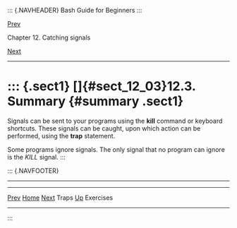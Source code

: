 ::: {.NAVHEADER}
Bash Guide for Beginners
:::

[Prev](sect_12_02.md)

Chapter 12. Catching signals

[Next](sect_12_04.md)

------------------------------------------------------------------------

::: {.sect1}
[]{#sect_12_03}12.3. Summary {#summary .sect1}
============================

Signals can be sent to your programs using the **kill** command or
keyboard shortcuts. These signals can be caught, upon which action can
be performed, using the **trap** statement.

Some programs ignore signals. The only signal that no program can ignore
is the *KILL* signal.
:::

::: {.NAVFOOTER}

------------------------------------------------------------------------

  ------------------------- -------------------- -------------------------
  [Prev](sect_12_02.md)    [Home](index.md)    [Next](sect_12_04.md)
  Traps                      [Up](chap_12.md)                  Exercises
  ------------------------- -------------------- -------------------------
:::
